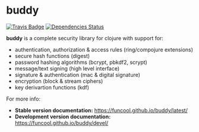 # buddy

[![Travis Badge](https://img.shields.io/travis/funcool/buddy.svg?style=flat)](https://travis-ci.org/funcool/buddy "Travis Badge")
[![Dependencies Status](http://jarkeeper.com/funcool/buddy/status.svg)](http://jarkeeper.com/funcool/buddy)

**buddy** is a complete security library for clojure with support for:

- authentication, authorization & access rules (ring/compojure extensions)
- secure hash functions (digest)
- password hashing algorithms (bcrypt, pbkdf2, scrypt)
- message/text signing (high level interface)
- signature & authentication (mac & digital signature)
- encryption (block & stream ciphers)
- key derivartion functions (kdf)

For more info:

- **Stable version documentation:** https://funcool.github.io/buddy/latest/
- **Development version documentation:** https://funcool.github.io/buddy/devel/



